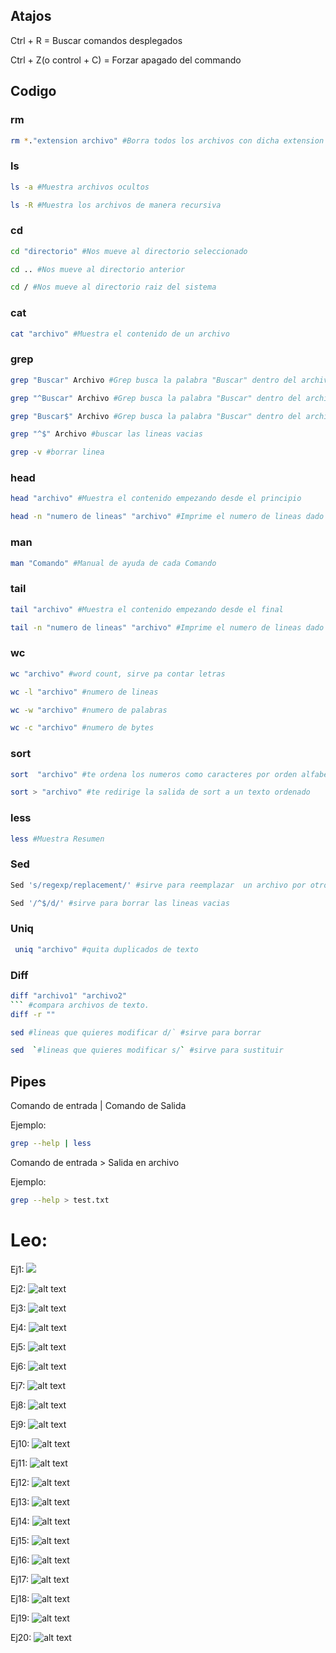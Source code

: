 
## Atajos

Ctrl + R = Buscar comandos desplegados

Ctrl + Z(o control + C) = Forzar apagado del commando
 

## Codigo

### rm

```bash
rm *."extension archivo" #Borra todos los archivos con dicha extension
```

### ls

```bash
ls -a #Muestra archivos ocultos

ls -R #Muestra los archivos de manera recursiva
```

### cd

```bash
cd "directorio" #Nos mueve al directorio seleccionado

cd .. #Nos mueve al directorio anterior

cd / #Nos mueve al directorio raiz del sistema
```

### cat 

```bash
cat "archivo" #Muestra el contenido de un archivo
```

### grep

```bash
grep "Buscar" Archivo #Grep busca la palabra "Buscar" dentro del archivo 

grep "^Buscar" Archivo #Grep busca la palabra "Buscar" dentro del archivo en la primera linea con ^.

grep "Buscar$" Archivo #Grep busca la palabra "Buscar" dentro del archivo en la ultima linea con $.

grep "^$" Archivo #buscar las lineas vacias

grep -v #borrar linea
```


### head

```bash
head "archivo" #Muestra el contenido empezando desde el principio 

head -n "numero de lineas" "archivo" #Imprime el numero de lineas dado a partir de la primera linea del archivo que le demos
```

### man

```bash
man "Comando" #Manual de ayuda de cada Comando
```


### tail
```bash
tail "archivo" #Muestra el contenido empezando desde el final

tail -n "numero de lineas" "archivo" #Imprime el numero de lineas dado a partir de la ultima linea del archivo que le demos```
```

### wc
```bash
wc "archivo" #word count, sirve pa contar letras

wc -l "archivo" #numero de lineas

wc -w "archivo" #numero de palabras

wc -c "archivo" #numero de bytes
```

### sort
```bash
sort  "archivo" #te ordena los numeros como caracteres por orden alfabético

sort > "archivo" #te redirige la salida de sort a un texto ordenado
``` 

### less

```bash
less #Muestra Resumen
```

### Sed
```bash
Sed 's/regexp/replacement/' #sirve para reemplazar  un archivo por otro

Sed '/^$/d/' #sirve para borrar las lineas vacias
```
### Uniq 
    
```bash
 uniq "archivo" #quita duplicados de texto
```
### Diff

```bash
diff "archivo1" "archivo2"
``` #compara archivos de texto.
diff -r ""
```
```bash
sed #lineas que quieres modificar d/` #sirve para borrar 
```
```bash
sed  `#lineas que quieres modificar s/` #sirve para sustituir
```

## Pipes

Comando de entrada | Comando de Salida 

Ejemplo:
```bash
grep --help | less
```

Comando de entrada > Salida en archivo

Ejemplo:
```bash
grep --help > test.txt
```


# Leo:

Ej1:
![](image.png)

Ej2:
![alt text](image-1.png)

Ej3:
![alt text](image-2.png)

Ej4:
![alt text](image-4.png)

Ej5:
![alt text](image-5.png)

Ej6:
![alt text](image-6.png)

Ej7:
![alt text](image-7.png)

Ej8:
![alt text](image-8.png)

Ej9:
![alt text](image-22.png)

Ej10:
![alt text](image-9.png)

Ej11:
![alt text](image-12.png)

Ej12:
![alt text](image-10.png)

Ej13:
![alt text](image-13.png)

Ej14:
![alt text](image-14.png)

Ej15:
![alt text](image-20.png)

Ej16:
![alt text](image-21.png)

Ej17:
![alt text](image-17.png)

Ej18:
![alt text](image-16.png)

Ej19:
![alt text](image-15.png)

Ej20:
![alt text](image-19.png)